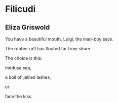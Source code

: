 # Filicudi
## Eliza Griswold
You have a beautiful mouth,
Luigi, the man-boy says.

The rubber raft
has floated far
from shore.

The choice
is this:

medusa sea,

a boil
of   jellied lashes,

or

face
the kiss.